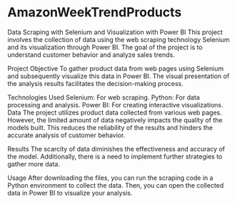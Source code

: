 # AmazonWeekTrendProducts

Data Scraping with Selenium and Visualization with Power BI
This project involves the collection of data using the web scraping technology Selenium and its visualization through Power BI. The goal of the project is to understand customer behavior and analyze sales trends.

Project Objective
To gather product data from web pages using Selenium and subsequently visualize this data in Power BI. The visual presentation of the analysis results facilitates the decision-making process.

Technologies Used
Selenium: For web scraping.
Python: For data processing and analysis.
Power BI: For creating interactive visualizations.
Data
The project utilizes product data collected from various web pages. However, the limited amount of data negatively impacts the quality of the models built. This reduces the reliability of the results and hinders the accurate analysis of customer behavior.

Results
The scarcity of data diminishes the effectiveness and accuracy of the model. Additionally, there is a need to implement further strategies to gather more data.

Usage
After downloading the files, you can run the scraping code in a Python environment to collect the data. Then, you can open the collected data in Power BI to visualize your analysis.
